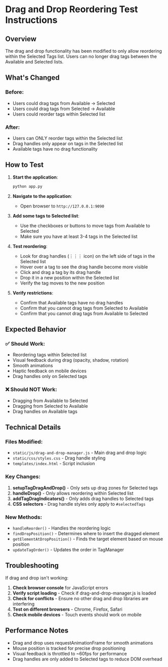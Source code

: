 # Drag and Drop Reordering Test Instructions

## Overview
The drag and drop functionality has been modified to only allow reordering within the Selected Tags list. Users can no longer drag tags between the Available and Selected lists.

## What's Changed

### Before:
- Users could drag tags from Available → Selected
- Users could drag tags from Selected → Available  
- Users could reorder tags within Selected list

### After:
- Users can ONLY reorder tags within the Selected list
- Drag handles only appear on tags in the Selected list
- Available tags have no drag functionality

## How to Test

1. **Start the application**:
   ```bash
   python app.py
   ```

2. **Navigate to the application**:
   - Open browser to `http://127.0.0.1:9090`

3. **Add some tags to Selected list**:
   - Use the checkboxes or buttons to move tags from Available to Selected
   - Make sure you have at least 3-4 tags in the Selected list

4. **Test reordering**:
   - Look for drag handles (⋮⋮⋮ icon) on the left side of tags in the Selected list
   - Hover over a tag to see the drag handle become more visible
   - Click and drag a tag by its drag handle
   - Drop it in a new position within the Selected list
   - Verify the tag moves to the new position

5. **Verify restrictions**:
   - Confirm that Available tags have no drag handles
   - Confirm that you cannot drag tags from Selected to Available
   - Confirm that you cannot drag tags from Available to Selected

## Expected Behavior

### ✅ Should Work:
- Reordering tags within Selected list
- Visual feedback during drag (opacity, shadow, rotation)
- Smooth animations
- Haptic feedback on mobile devices
- Drag handles only on Selected tags

### ❌ Should NOT Work:
- Dragging from Available to Selected
- Dragging from Selected to Available
- Drag handles on Available tags

## Technical Details

### Files Modified:
- `static/js/drag-and-drop-manager.js` - Main drag and drop logic
- `static/css/styles.css` - Drag handle styling
- `templates/index.html` - Script inclusion

### Key Changes:
1. **setupTagDragAndDrop()** - Only sets up drag zones for Selected tags
2. **handleDrop()** - Only allows reordering within Selected list
3. **addTagDragIndicators()** - Only adds drag handles to Selected tags
4. **CSS selectors** - Drag handle styles only apply to `#selectedTags`

### New Methods:
- `handleReorder()` - Handles the reordering logic
- `findDropPosition()` - Determines where to insert the dragged element
- `getElementAtDropPosition()` - Finds the target element based on mouse position
- `updateTagOrder()` - Updates the order in TagManager

## Troubleshooting

If drag and drop isn't working:

1. **Check browser console** for JavaScript errors
2. **Verify script loading** - Check if drag-and-drop-manager.js is loaded
3. **Check for conflicts** - Ensure no other drag and drop libraries are interfering
4. **Test on different browsers** - Chrome, Firefox, Safari
5. **Check mobile devices** - Touch events should work on mobile

## Performance Notes

- Drag and drop uses requestAnimationFrame for smooth animations
- Mouse position is tracked for precise drop positioning
- Visual feedback is throttled to ~60fps for performance
- Drag handles are only added to Selected tags to reduce DOM overhead 